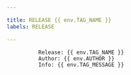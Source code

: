 ```yaml
---

title: RELEASE {{ env.TAG_NAME }}
labels: RELEASE

---
```

              Release: {{ env.TAG_NAME }}
              Author: {{ env.AUTHOR }}
              Info: {{ env.TAG_MESSAGE }}
